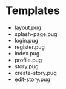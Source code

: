 # Templates

- layout.pug
- splash-page.pug
- login.pug
- register.pug
- index.pug
- profile.pug
- story.pug
- create-story.pug
- edit-story.pug
